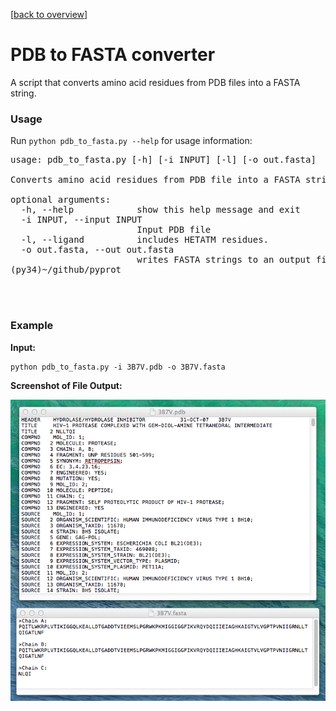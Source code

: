 [[back to overview](../../README.md)]

# PDB to FASTA converter

A script that converts amino acid residues from PDB files into a FASTA string.

### Usage

Run `python pdb_to_fasta.py --help` for usage information:

<pre>
usage: pdb_to_fasta.py [-h] [-i INPUT] [-l] [-o out.fasta]

Converts amino acid residues from PDB file into a FASTA string

optional arguments:
  -h, --help            show this help message and exit
  -i INPUT, --input INPUT
                        Input PDB file
  -l, --ligand          includes HETATM residues.
  -o out.fasta, --out out.fasta
                        writes FASTA strings to an output file instead of printing it to the screen
(py34)~/github/pyprot
</pre>

<br>
<br>

### Example

**Input:**

	python pdb_to_fasta.py -i 3B7V.pdb -o 3B7V.fasta


**Screenshot of File Output:**

![](../../images/tools/ex_pdb_to_fasta.png)

